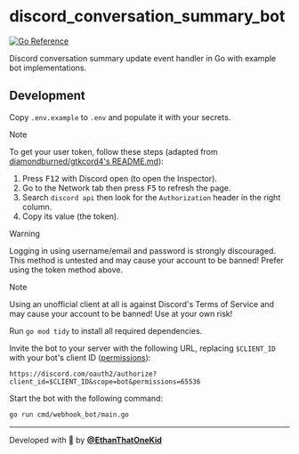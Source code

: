 # discord_conversation_summary_bot

[![Go Reference](https://pkg.go.dev/badge/github.com/ethanthatonekid/discord_conversation_summary_bot.svg)](https://pkg.go.dev/github.com/ethanthatonekid/discord_conversation_summary_bot)

Discord conversation summary update event handler in Go with example bot
implementations.

## Development

Copy `.env.example` to `.env` and populate it with your secrets.

> [!NOTE]
> To get your user token, follow these steps (adapted from [diamondburned/gtkcord4's README.md](https://github.com/diamondburned/gtkcord4/blob/main/README.md)):
>
> 1. Press <kbd>F12</kbd> with Discord open (to open the Inspector).
> 2. Go to the Network tab then press <kbd>F5</kbd> to refresh the page.
> 3. Search `discord api` then look for the `Authorization` header in the right
>    column.
> 4. Copy its value (the token).

> [!WARNING]
> Logging in using username/email and password is strongly discouraged. This
> method is untested and may cause your account to be banned! Prefer using the
> token method above.

> [!NOTE]
> Using an unofficial client at all is against Discord's Terms of Service and
> may cause your account to be banned! Use at your own risk!

Run `go mod tidy` to install all required dependencies.

Invite the bot to your server with the following URL, replacing
`$CLIENT_ID` with your bot's client ID ([permissions](https://discordapi.com/permissions.html#65536)):

```
https://discord.com/oauth2/authorize?client_id=$CLIENT_ID&scope=bot&permissions=65536
```

Start the bot with the following command:

```sh
go run cmd/webhook_bot/main.go
```

---

Developed with 💖 by [**@EthanThatOneKid**](https://etok.codes/)
